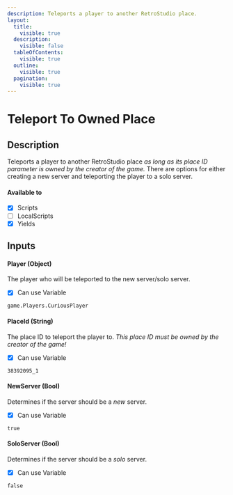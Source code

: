 ```yaml
---
description: Teleports a player to another RetroStudio place.
layout:
  title:
    visible: true
  description:
    visible: false
  tableOfContents:
    visible: true
  outline:
    visible: true
  pagination:
    visible: true
---
```


# Teleport To Owned Place

## Description

Teleports a player to another RetroStudio place *as long as its place ID parameter is owned by the creator of the game.* There are options for either creating a new server and teleporting the player to a solo server.

#### Available to

* [x] Scripts
* [ ] LocalScripts
* [x] Yields

## Inputs

#### Player (Object)

The player who will be teleported to the new server/solo server.

* [x] Can use Variable

```
game.Players.CuriousPlayer
```

#### PlaceId (String)

The place ID to teleport the player to. *This place ID must be owned by the creator of the game!*

* [x] Can use Variable

```
38392095_1
```

#### NewServer (Bool)

Determines if the server should be a *new* server.

* [x] Can use Variable

```
true
```

#### SoloServer (Bool)

Determines if the server should be a *solo* server.

* [x] Can use Variable

```
false
```

